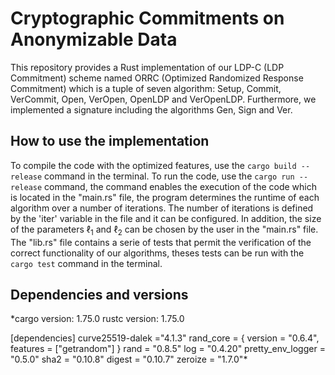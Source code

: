 # Cryptographic Commitments on Anonymizable Data
This repository provides a Rust implementation of our LDP-C (LDP Commitment) scheme named ORRC (Optimized Randomized Response Commitment)
which is a tuple of seven algorithm: $\mathsf{Setup}$, $\mathsf{Commit}$, $\mathsf{VerCommit}$, $\mathsf{Open}$, $\mathsf{VerOpen}$, $\mathsf{OpenLDP}$ and $\mathsf{VerOpenLDP}$. Furthermore, we implemented a signature including the algorithms $\mathsf{Gen}$, $\mathsf{Sign}$ and $\mathsf{Ver}$.

## How to use the implementation
To compile the code with the optimized features, use the `cargo build --release` command in the terminal.
To run the code, use the `cargo run --release` command, the command enables the execution of the code which is located in the "main.rs" file, the program determines the runtime of each algorithm over a number of iterations. The number of iterations is defined by the 'iter' variable in the file and it can be configured. In addition, the size of the parameters $\ell_1$ and $\ell_2$ can be chosen by the user in the "main.rs" file.
The "lib.rs" file contains a serie of tests that permit the verification of the correct functionality of our algorithms, theses tests can be run with the `cargo test` command in the terminal.

## Dependencies and versions
*cargo version: 1.75.0
rustc version: 1.75.0

[dependencies]
curve25519-dalek ="4.1.3"
rand_core = { version = "0.6.4", features = ["getrandom"] }
rand = "0.8.5"
log = "0.4.20"
pretty_env_logger = "0.5.0"
sha2 = "0.10.8"
digest = "0.10.7"
zeroize = "1.7.0"*


